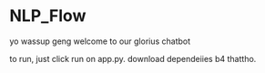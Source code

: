 # NLP_Flow

yo wassup geng welcome to our glorius chatbot

to run, just click run on app.py. download dependeiies b4 thattho.
